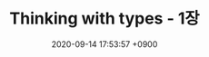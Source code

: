 ---
layout: post
title:  "Thinking with types - 1장"
date:   2020-09-14 17:53:57 +0900
categories: jekyll update
comments: true
---